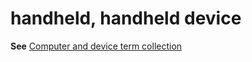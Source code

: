 # handheld, handheld device

**See** [Computer and device term collection](../term-collections/computer-device-terms.md)
